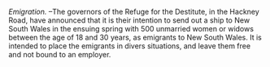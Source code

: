 *Emigration.* –The governors of the Refuge for the Destitute, in the Hackney Road, have announced that it is their intention to send out a ship to New South Wales in the ensuing spring with 500 unmarried women or widows between the age of 18 and 30 years, as emigrants to New South Wales. It is intended to place the emigrants in divers situations, and leave them free and not bound to an employer.